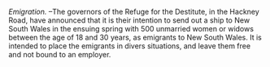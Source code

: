 *Emigration.* –The governors of the Refuge for the Destitute, in the Hackney Road, have announced that it is their intention to send out a ship to New South Wales in the ensuing spring with 500 unmarried women or widows between the age of 18 and 30 years, as emigrants to New South Wales. It is intended to place the emigrants in divers situations, and leave them free and not bound to an employer.